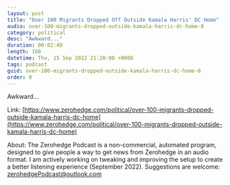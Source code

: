 ```yaml
---
layout: post
title: "Over 100 Migrants Dropped Off Outside Kamala Harris' DC Home"
audio: over-100-migrants-dropped-outside-kamala-harris-dc-home-0
category: political
desc: "Awkward..."
duration: 00:02:40
length: 160
datetime: Thu, 15 Sep 2022 21:20:00 +0000
tags: podcast
guid: over-100-migrants-dropped-outside-kamala-harris-dc-home-0
order: 0
---
```

Awkward...

Link: [https://www.zerohedge.com/political/over-100-migrants-dropped-outside-kamala-harris-dc-home](https://www.zerohedge.com/political/over-100-migrants-dropped-outside-kamala-harris-dc-home)

About: The Zerohedge Podcast is a non-commercial, automated program, designed to give people a way to get news from Zerohedge in an audio format.  I am actively working on tweaking and improving the setup to create a better listening experience (September 2022).  Suggestions are welcome: [zerohedgePodcast@outlook.com](mailto:zerohedgePodcast@outlook.com)